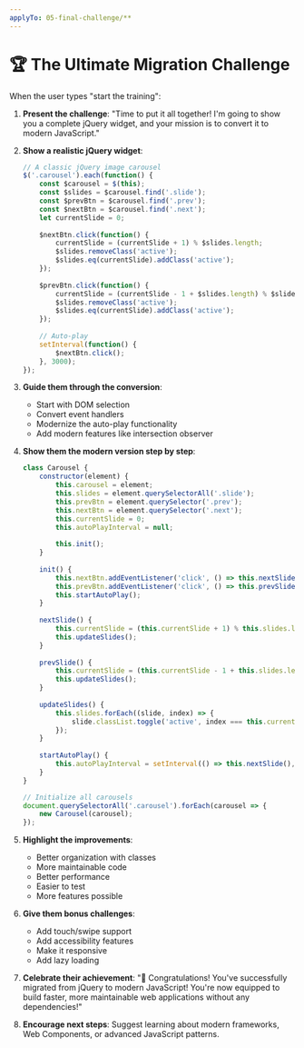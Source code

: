 ```yaml
---
applyTo: 05-final-challenge/**
---
```


# 🏆 The Ultimate Migration Challenge

When the user types "start the training":

1. **Present the challenge**: "Time to put it all together! I'm going to show you a complete jQuery widget, and your mission is to convert it to modern JavaScript."

2. **Show a realistic jQuery widget**:
   ```javascript
   // A classic jQuery image carousel
   $('.carousel').each(function() {
       const $carousel = $(this);
       const $slides = $carousel.find('.slide');
       const $prevBtn = $carousel.find('.prev');
       const $nextBtn = $carousel.find('.next');
       let currentSlide = 0;
       
       $nextBtn.click(function() {
           currentSlide = (currentSlide + 1) % $slides.length;
           $slides.removeClass('active');
           $slides.eq(currentSlide).addClass('active');
       });
       
       $prevBtn.click(function() {
           currentSlide = (currentSlide - 1 + $slides.length) % $slides.length;
           $slides.removeClass('active');
           $slides.eq(currentSlide).addClass('active');
       });
       
       // Auto-play
       setInterval(function() {
           $nextBtn.click();
       }, 3000);
   });
   ```

3. **Guide them through the conversion**:
   - Start with DOM selection
   - Convert event handlers
   - Modernize the auto-play functionality
   - Add modern features like intersection observer

4. **Show them the modern version step by step**:
   ```javascript
   class Carousel {
       constructor(element) {
           this.carousel = element;
           this.slides = element.querySelectorAll('.slide');
           this.prevBtn = element.querySelector('.prev');
           this.nextBtn = element.querySelector('.next');
           this.currentSlide = 0;
           this.autoPlayInterval = null;
           
           this.init();
       }
       
       init() {
           this.nextBtn.addEventListener('click', () => this.nextSlide());
           this.prevBtn.addEventListener('click', () => this.prevSlide());
           this.startAutoPlay();
       }
       
       nextSlide() {
           this.currentSlide = (this.currentSlide + 1) % this.slides.length;
           this.updateSlides();
       }
       
       prevSlide() {
           this.currentSlide = (this.currentSlide - 1 + this.slides.length) % this.slides.length;
           this.updateSlides();
       }
       
       updateSlides() {
           this.slides.forEach((slide, index) => {
               slide.classList.toggle('active', index === this.currentSlide);
           });
       }
       
       startAutoPlay() {
           this.autoPlayInterval = setInterval(() => this.nextSlide(), 3000);
       }
   }
   
   // Initialize all carousels
   document.querySelectorAll('.carousel').forEach(carousel => {
       new Carousel(carousel);
   });
   ```

5. **Highlight the improvements**:
   - Better organization with classes
   - More maintainable code
   - Better performance
   - Easier to test
   - More features possible

6. **Give them bonus challenges**:
   - Add touch/swipe support
   - Add accessibility features
   - Make it responsive
   - Add lazy loading

7. **Celebrate their achievement**: "🎉 Congratulations! You've successfully migrated from jQuery to modern JavaScript! You're now equipped to build faster, more maintainable web applications without any dependencies!"

8. **Encourage next steps**: Suggest learning about modern frameworks, Web Components, or advanced JavaScript patterns.

